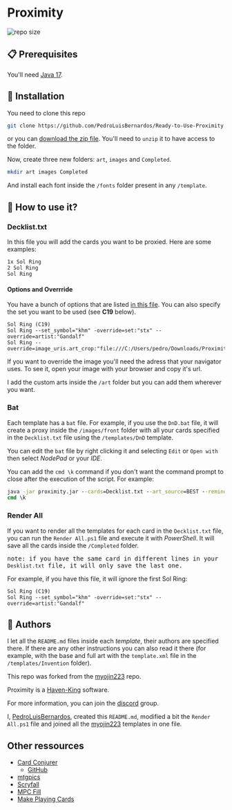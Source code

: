 # Proximity

![repo size](https://img.shields.io/github/repo-size/PedroLuisBernardos/Ready-to-Use-Proximity)

## :clipboard: Prerequisites

You'll need [Java 17](https://www.oracle.com/java/technologies/javase/jdk17-archive-downloads.html).

## :wrench: Installation

You need to clone this repo

```bash
git clone https://github.com/PedroLuisBernardos/Ready-to-Use-Proximity.git
```

or you can [download the zip file](https://github.com/PedroLuisBernardos/Ready-to-Use-Proximity/archive/refs/heads/main.zip). You'll need to `unzip` it to have access to the folder.

Now, create three new folders: `art`, `images` and `Completed`.

```bash
mkdir art images Completed
```

And install each font inside the `/fonts` folder present in any `/template`.

## :shell: How to use it?

### Decklist.txt

In this file you will add the cards you want to be proxied. Here are some examples:

```
1x Sol Ring
2 Sol Ring
Sol Ring
```

#### Options and Overrride

You have a bunch of options that are listed [in this file](Ready-to-Use-Proximity\Options-Override.pdf). You can also specify the set you want to be used (see **C19** below).

```
Sol Ring (C19)
Sol Ring --set_symbol="khm" -override=set:"stx" --override=artist:"Gandalf"
Sol Ring --override=image_uris.art_crop:"file:///C:/Users/pedro/Downloads/Proximity/art/a.jpg"
```

If you want to override the image you'll need the adress that your navigator uses. To see it, open your image with your browser and copy it's url.

I add the custom arts inside the `/art` folder but you can add them wherever you want.

### Bat

Each template has a `bat` file. For example, if you use the `DnD.bat` file, it will create a proxy inside the `/images/front` folder with all your cards specified in the `Decklist.txt` file using the `/templates/DnD` template.

You can edit the `bat` file by right clicking it and selecting `Edit` or `Open with` then select *NodePad* or your *IDE*.

You can add the `cmd \k` command if you don't want the command prompt to close after the execution of the script. For example:

```bat
java -jar proximity.jar --cards=Decklist.txt --art_source=BEST --reminder_text=true --template=kaldheim --copyright=false --use_card_back=false
cmd \k
```

### Render All

If you want to render all the templates for each card in the `Decklist.txt` file, you can run the `Render All.ps1` file and execute it with *PowerShell*. It will save all the cards inside the `/Completed` folder.

<samp>note: if you have the same card in different lines in your `Desklist.txt` file, it will only save the last one.</samp>

For example, if you have this file, it will ignore the first Sol Ring:

```
Sol Ring (C19)
Sol Ring --set_symbol="khm" -override=set:"stx" --override=artist:"Gandalf"
```

## 👤 Authors

I let all the `README.md` files inside each *template*, their authors are specified there. If there are any other instructions you can also read it there (for example, with the base and full art with the `template.xml` file in the `/templates/Invention` folder).

This repo was forked from the [myojin223](https://github.com/myojin223/Ready-to-Use-Proximity) repo.

Proximity is a [Haven-King](https://github.com/Proximity-Engine/Proximity) software.

For more information, you can join the [discord](https://discord.gg/ecqZxbYR) group.

I, [PedroLuisBernardos](https://github.com/PedroLuisBernardos), created this `README.md`, modified a bit the `Render All.ps1` file and joined all the [myojin223](https://github.com/myojin223?tab=repositories) templates in one file.

## Other ressources

* [Card Conjurer](https://cardconjurer.com/creator/?copyright)
  * [GitHub](https://github.com/ImKyle4815/cardconjurer)
* [mtgpics](https://www.mtgpics.com/index)
* [Scryfall](https://scryfall.com/)
* [MPC Fill](https://mpcfill.com/)
* [Make Playing Cards](https://www.makeplayingcards.com/)
